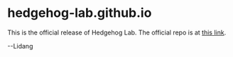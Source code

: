 # hedgehog-lab.github.io

This is the official release of Hedgehog Lab. The official repo is at [this link](https://github.com/lidangzzz/hedgehog-lab).

--Lidang
